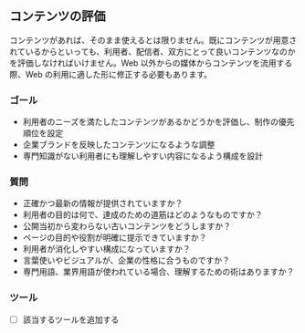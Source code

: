 ## コンテンツの評価

コンテンツがあれば、そのまま使えるとは限りません。既にコンテンツが用意されているからといっても、利用者、配信者、双方にとって良いコンテンツなのかを評価しなければいけません。Web 以外からの媒体からコンテンツを流用する際、Web の利用に適した形に修正する必要もあります。

### ゴール

- 利用者のニーズを満たしたコンテンツがあるかどうかを評価し、制作の優先順位を設定
- 企業ブランドを反映したコンテンツになるような調整
- 専門知識がない利用者にも理解しやすい内容になるよう構成を設計

### 質問

- 正確かつ最新の情報が提供されていますか？
- 利用者の目的は何で、達成のための道筋はどのようなものですか？
- 公開当初から変わらない古いコンテンツをどうしますか？
- ページの目的や役割が明確に提示できていますか？
- 利用者が消化しやすい構成になっていますか？
- 言葉使いやビジュアルが、企業の性格に合うものですか？
- 専門用語、業界用語が使われている場合、理解するための術はありますか？

### ツール

- [ ] 該当するツールを追加する

